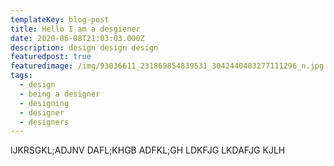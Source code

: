 ```yaml
---
templateKey: blog-post
title: Hello I am a desgiener
date: 2020-06-08T21:03:03.000Z
description: design design design
featuredpost: true
featuredimage: /img/93036611_231869854839531_3042440483277111296_n.jpg
tags:
  - design
  - being a designer
  - designing
  - designer
  - designers
---
```

lJKRSGKL;ADJNV DAFL;KHGB ADFKL;GH LDKFJG LKDAFJG KJLH